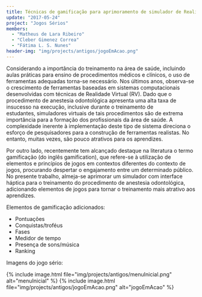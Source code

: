 ```yaml
---
title: Técnicas de gamificação para aprimoramento de simulador de Realidade Virtual
update: "2017-05-24"
project: "Jogos Sérios"
members:
  - "Matheus de Lara Ribeiro"
  - "Cleber Gimenez Correa"
  - "Fátima L. S. Nunes"
header-img: "img/projects/antigos/jogoEmAcao.png"
---
```

Considerando a importância do treinamento na área de saúde, incluindo aulas práticas para ensino
de procedimentos médicos e clínicos, o uso de ferramentas adequadas torna-se necessário.
Nos últimos anos, observa-se o crescimento de ferramentas baseadas em sistemas computacionais
desenvolvidas com técnicas de Realidade Virtual (RV). Dado que o procedimento de anestesia odontológica apresenta uma alta taxa de insucesso na execução, inclusive durante o treinamento de estudantes, simuladores virtuais de tais procedimentos são de extrema importância para a formação dos profissionais da área de saúde. A complexidade inerente à implementação deste tipo de sistema direciona o esforço de pesquisadores para a construção de ferramentas realistas. No entanto, muitas vezes, são pouco atrativos para os aprendizes.

Por outro lado, recentemente tem alcançado destaque na literatura o termo gamificação (do inglês gamification), que refere-se à utilização de elementos e princípios de jogos em contextos diferentes do contexto de jogos, procurando despertar o engajamento entre um determinado público. No presente trabalho, almeja-se aprimorar um simulador com interface háptica para o treinamento do procedimento de anestesia odontológica, adicionando elementos de jogos para tornar o treinamento mais atrativo aos aprendizes.

Elementos de gamificação adicionados:


* Pontuações
* Conquistas/troféus
* Fases
* Medidor de tempo
* Presença de sons/música
* Ranking


Imagens do jogo sério:


{% include image.html file="img/projects/antigos/menuInicial.png" alt="menuInicial" %}
{% include image.html file="img/projects/antigos/jogoEmAcao.png" alt="jogoEmAcao" %}

<object style="width:100%;height:100%;width: 820px; height: 461.25px; float: none; clear: both; margin: 2px auto;" data="http://www.youtube.com/embed/bMHrQ-WiC50">
</object>
